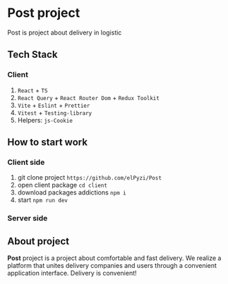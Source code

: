 # Post project

Post is project about delivery in logistic

## Tech Stack

### Client

1) `React` + `TS`
2) `React Query` + `React Router Dom` + `Redux Toolkit`
3) `Vite` + `Eslint` + `Prettier`
4) `Vitest` + `Testing-library`
5) Helpers: `js-Cookie`

## How to start work

### Client side

1) git clone project `https://github.com/elPyzi/Post`
2) open client package ```cd client```
3) download packages addictions ```npm i```
4) start ```npm run dev```

### Server side

## About project

**Post** project is a project about comfortable and fast delivery. We realize a platform that unites delivery companies and users through a convenient application interface. Delivery is convenient!
